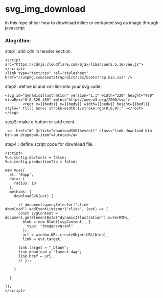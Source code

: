 # svg_img_download
in this rope shear how to download inline or embaded svg as image through javascript

### Alogrithm:

step1: add cdn in header section.

```
<script src="https://cdnjs.cloudflare.com/ajax/libs/vue/2.5.16/vue.js"></script>
<link type="text/css" rel="stylesheet" href="//unpkg.com/bootstrap/dist/css/bootstrap.min.css" />
```

step2: define id and xml link into your svg code.
```
<svg id="dynamicIllustration" version="1.1" width="320" height="480" viewBox="0 0 320 450" xmlns="http://www.w3.org/2000/svg">
        <rect x={{bedx}} y={{bedy}} width={{bedw}} height={{bedl}} style=" fill: none; stroke-width:1;stroke:rgb(0,0,0);" ></rect>
</svg>
```

step3: make a button or add event.

```
 <a  href="#" @click="downloadSVG($event)" class="link-download btn  btn-sm dropdown-item">Autocad</a>

```

step4 : define script code for download file.

```
<script>
Vue.config.devtools = false;
Vue.config.productionTip = false;

new Vue({
  el: '#app',
  data: {
    radius: 10
  },
  methods: {
    downloadSVG(evt) {

      // document.querySelector(".link-download").addEventListener("click", (evt) => {
      const svgContent = document.getElementById("dynamicIllustration").outerHTML,
        blob = new Blob([svgContent], {
          type: "image/svg+xml"
        }),
        url = window.URL.createObjectURL(blob),
        link = evt.target;

      link.target = "_blank";
      link.download = "layout.dwg";
      link.href = url;
      // });

    }

  }

});
</script>

```


